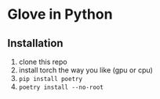 # Glove in Python

## Installation
1. clone this repo
2. install torch the way you like (gpu or cpu)
3. `pip install poetry`
4. `poetry install --no-root`